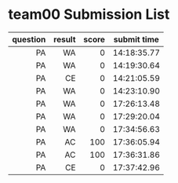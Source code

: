 # team00 Submission List
question | result | score | submit time
----:|----:|-----:|-----
PA | WA | 0 | 14:18:35.77 
PA | WA | 0 | 14:19:30.64 
PA | CE | 0 | 14:21:05.59 
PA | WA | 0 | 14:23:10.90 
PA | WA | 0 | 17:26:13.48 
PA | WA | 0 | 17:29:20.04 
PA | WA | 0 | 17:34:56.63 
PA | AC | 100 | 17:36:05.94 
PA | AC | 100 | 17:36:31.86 
PA | CE | 0 | 17:37:42.96 
